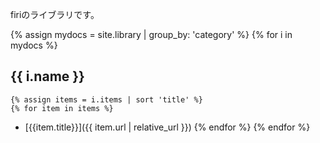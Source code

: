 firiのライブラリです。
<style>
ul li p {
    margin.bottom: 0.25em;
}
</style>
{% assign mydocs = site.library | group_by: 'category' %}
{% for i in mydocs %}
## {{ i.name }}
    {% assign items = i.items | sort 'title' %}
    {% for item in items %}
* [{{item.title}}]({{ item.url | relative_url }})
    {% endfor %}
{% endfor %}